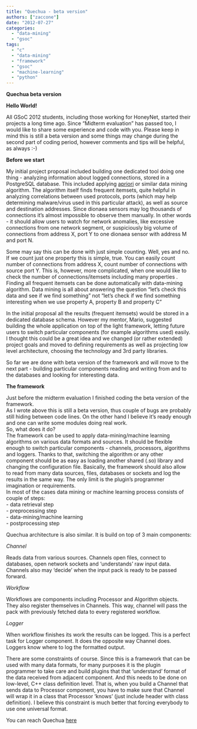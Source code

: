 ```yaml
---
title: "Quechua - beta version"
authors: ["zaccone"]
date: "2012-07-27"
categories: 
  - "data-mining"
  - "gsoc"
tags: 
  - "c"
  - "data-mining"
  - "framework"
  - "gsoc"
  - "machine-learning"
  - "python"
---
```


**Quechua beta version**  
  
  
**Hello World!**  
  
  

All GSoC 2012 students, including those working for HoneyNet, started their projects a long time ago. Since “Midterm evaluation” has passed too, I would like to share some experience and code with you. Please keep in mind this is still a beta version and some things may change during the second part of coding period, however comments and tips will be helpful, as always :-)

  
  
  
**Before we start**  
  
  

My initial project proposal included building one dedicated tool doing one thing - analyzing information about logged connections, stored in a PostgreSQL database. This included applying [apriori](http://rakesh.agrawal-family.com/papers/vldb94apriori.pdf) or similar data mining algorithm. The algorithm itself finds frequent itemsets, quite helpful in analyzing correlations between used protocols, ports (which may help determining malware/virus used in this particular attack), as well as source and destination addresses. Since dionaea sensors may log thousands of connections it’s almost impossible to observe them manually. In other words - it should allow users to watch for network anomalies, like excessive connections from one network segment, or suspiciously big volume of connections from address X, port Y to one dionaea sensor with address M and port N.

  

Some may say this can be done with just simple counting. Well, yes and no. If we count just one property this is simple, true. You can easily count number of connections from address X, count number of connections with source port Y. This is, however, more complicated, when one would like to check the number of connections/itemsets including many properties . Finding all frequent itemsets can be done automatically with data-mining algorithm. Data mining is all about answering the question “let’s check this data and see if we find something” not “let’s check if we find something interesting when we use property A, property B and property C”

  
  

In the initial proposal all the results (frequent itemsets) would be stored in a dedicated database schema. However my mentor, Mario, suggested building the whole application on top of the light framework, letting future users to switch particular components (for example algorithms used) easily. I thought this could be a great idea and we changed (or rather extended) project goals and moved to defining requirements as well as projecting low level architecture, choosing the technology and 3rd party libraries.

  
  

So far we are done with beta version of the framework and will move to the next part - building particular components reading and writing from and to the databases and looking for interesting data.

  
  
**The framework**  
  

Just before the midterm evaluation I finished coding the beta version of the framework.  
As I wrote above this is still a beta version, thus couple of bugs are probably still hiding between code lines. On the other hand I believe it’s ready enough and one can write some modules doing real work.  
So, what does it do?  
The framework can be used to apply data-mining/machine learning algorithms on various data formats and sources. It should be flexible enough to switch particular components - channels, processors, algorithms and loggers. Thanks to that, switching the algorithm or any other component should be as easy as loading another shared (.so) library and changing the configuration file. Basically, the framework should also allow to read from many data sources, files, databases or sockets and log the results in the same way. The only limit is the plugin’s programmer imagination or requirements.  
In most of the cases data mining or machine learning process consists of couple of steps:  
\- data retrieval step  
\- preprocessing step  
\- data-mining/machine learning  
\- postprocessing step  

  
  

Quechua architecture is also similar. It is build on top of 3 main components:

  
  
_Channel_  

Reads data from various sources. Channels open files, connect to databases, open network sockets and ‘understands’ raw input data. Channels also may ‘decide’ when the input pack is ready to be passed forward.

  
_Workflow_  

Workflows are components including Processor and Algorithm objects. They also register themselves in Channels. This way, channel will pass the pack with previously fetched data to every registered workflow.

  
  
_Logger_  

When workflow finishes its work the results can be logged. This is a perfect task for Logger component. It does the opposite way Channel does. Loggers know where to log the formatted output.

  
  
  
  

There are some constraints of course. Since this is a framework that can be used with many data formats, for many purposes it is the plugin programmer to take care and build plugins that that ‘understand’ format of the data received from adjacent component. And this needs to be done on low-level, C++ class definition level. That is, when you build a Channel that sends data to Processor component, you have to make sure that Channel will wrap it in a class that Processor ‘knows’ (just include header with class definition). I believe this constraint is much better that forcing everybody to use one universal format.

  
  
You can reach Quechua [here](https://bitbucket.org/zaccone/quechua)
